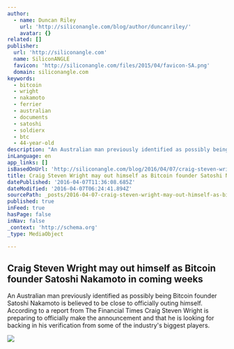 ```yaml
---
author:
  - name: Duncan Riley
    url: 'http://siliconangle.com/blog/author/duncanriley/'
    avatar: {}
related: []
publisher:
  url: 'http://siliconangle.com'
  name: SiliconANGLE
  favicon: 'http://siliconangle.com/files/2015/04/favicon-SA.png'
  domain: siliconangle.com
keywords:
  - bitcoin
  - wright
  - nakamoto
  - ferrier
  - australian
  - documents
  - satoshi
  - soldierx
  - btc
  - 44-year-old
description: "An Australian man previously identified as possibly being Bitcoin founder Satoshi Nakamoto is believed to be close to officially outing himself. According to a report from The Financial Times Craig Steven Wright is preparing to officially make the announcement and that he is looking for backing in his verification from some of the industry's biggest players."
inLanguage: en
app_links: []
isBasedOnUrl: 'http://siliconangle.com/blog/2016/04/07/craig-steven-wright-may-out-himself-as-bitcoin-founder-satoshi-nakamoto-in-coming-weeks/'
title: Craig Steven Wright may out himself as Bitcoin founder Satoshi Nakamoto in coming weeks
datePublished: '2016-04-07T11:36:08.685Z'
dateModified: '2016-04-07T06:24:41.894Z'
sourcePath: _posts/2016-04-07-craig-steven-wright-may-out-himself-as-bitcoin-founder-satos.md
published: true
inFeed: true
hasPage: false
inNav: false
_context: 'http://schema.org'
_type: MediaObject

---
```

<article style=""><h1>Craig Steven Wright may out himself as Bitcoin founder Satoshi Nakamoto in coming weeks</h1><p>An Australian man previously identified as possibly being Bitcoin founder Satoshi Nakamoto is believed to be close to officially outing himself. According to a report from The Financial Times Craig Steven Wright is preparing to officially make the announcement and that he is looking for backing in his verification from some of the industry's biggest players.</p><img src="http://siliconangle.com/files/2015/12/craig-wright-792x600.jpg" /></article>